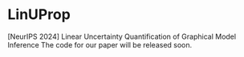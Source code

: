 # LinUProp
[NeurIPS 2024] Linear Uncertainty Quantification of Graphical Model Inference
The code for our paper will be released soon. 
